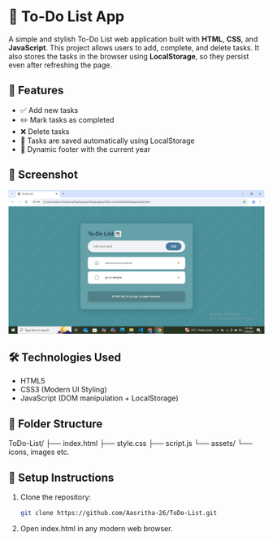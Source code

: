 # 📝 To-Do List App

A simple and stylish To-Do List web application built with **HTML**, **CSS**, and **JavaScript**. This project allows users to add, complete, and delete tasks. It also stores the tasks in the browser using **LocalStorage**, so they persist even after refreshing the page.

## 🚀 Features

- ✅ Add new tasks
- ✏️ Mark tasks as completed
- ❌ Delete tasks
- 💾 Tasks are saved automatically using LocalStorage
- 📅 Dynamic footer with the current year

## 📸 Screenshot

![To-Do App Preview](screenshot.png)
 <!-- Replace with your own screenshot or link -->

## 🛠️ Technologies Used

- HTML5
- CSS3 (Modern UI Styling)
- JavaScript (DOM manipulation + LocalStorage)

## 📂 Folder Structure
ToDo-List/
├── index.html
├── style.css
├── script.js
└── assets/
└── icons, images etc.


## 🔧 Setup Instructions
1. Clone the repository:
   ```bash
   git clone https://github.com/Aasritha-26/ToDo-List.git
2. Open index.html in any modern web browser.


